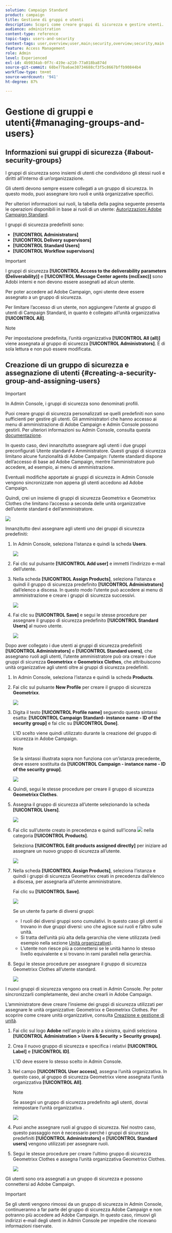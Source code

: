 ```yaml
---
solution: Campaign Standard
product: campaign
title: Gestione di gruppi e utenti
description: Scopri come creare gruppi di sicurezza e gestire utenti.
audience: administration
content-type: reference
topic-tags: users-and-security
context-tags: user,overview;user,main;security,overview;security,main
feature: Access Management
role: Admin
level: Experienced
exl-id: 4b9834ab-0f7c-419e-a210-77a018ba874d
source-git-commit: 68be77ba6ae38734688cf3f5c8667bffb90844b4
workflow-type: tm+mt
source-wordcount: '941'
ht-degree: 87%

---
```


# Gestione di gruppi e utenti{#managing-groups-and-users}

## Informazioni sui gruppi di sicurezza {#about-security-groups}

I gruppi di sicurezza sono insiemi di utenti che condividono gli stessi ruoli e diritti all’interno di un’organizzazione.

Gli utenti devono sempre essere collegati a un gruppo di sicurezza. In questo modo, puoi assegnare loro ruoli e unità organizzative specifici.

Per ulteriori informazioni sui ruoli, la tabella della pagina seguente presenta le operazioni disponibili in base ai ruoli di un utente: [Autorizzazioni Adobe Campaign Standard](https://experienceleague.adobe.com/docs/campaign-standard/assets/acs_rights.pdf?lang=en).

I gruppi di sicurezza predefiniti sono:

* **[!UICONTROL Administrators]**
* **[!UICONTROL Delivery supervisors]**
* **[!UICONTROL Standard Users]**
* **[!UICONTROL Workflow supervisors]**

>[!IMPORTANT]
>
>I gruppi di sicurezza **[!UICONTROL Access to the deliverability parameters (Deliverability)]** e **[!UICONTROL Message Center agents (mcExec)]** sono Adobi interni e non devono essere assegnati ad alcun utente.

Per poter accedere ad Adobe Campaign, ogni utente deve essere assegnato a un gruppo di sicurezza.

Per limitare l’accesso di un utente, non aggiungere l’utente al gruppo di utenti di Campaign Standard, in quanto è collegato all’unità organizzativa **[!UICONTROL All]**.

>[!NOTE]
>
>Per impostazione predefinita, l’unità organizzativa **[!UICONTROL All (all)]** viene assegnata al gruppo di sicurezza **[!UICONTROL Administrators]**. È di sola lettura e non può essere modificata.

## Creazione di un gruppo di sicurezza e assegnazione di utenti {#creating-a-security-group-and-assigning-users}

>[!IMPORTANT]
>
>In Admin Console, i gruppi di sicurezza sono denominati profili.

Puoi creare gruppi di sicurezza personalizzati se quelli predefiniti non sono sufficienti per gestire gli utenti. Gli amministratori che hanno accesso ai menu di amministrazione di Adobe Campaign e Admin Console possono gestirli. Per ulteriori informazioni su Admin Console, consulta questa [documentazione](https://helpx.adobe.com/it/enterprise/managing/user-guide.html).

In questo caso, devi innanzitutto assegnare agli utenti i due gruppi preconfigurati Utente standard e Amministratore. Questi gruppi di sicurezza limitano alcune funzionalità di Adobe Campaign: l’utente standard dispone dell’accesso di base ad Adobe Campaign, mentre l’amministratore può accedere, ad esempio, ai menu di amministrazione.

Eventuali modifiche apportate ai gruppi di sicurezza in Admin Console vengono sincronizzate non appena gli utenti accedono ad Adobe Campaign.

Quindi, crei un insieme di gruppi di sicurezza Geometrixx e Geometrixx Clothes che limitano l’accesso a seconda delle unità organizzative dell’utente standard e dell’amministratore.

![](assets/ootb_security_group_1.png)

Innanzitutto devi assegnare agli utenti uno dei gruppi di sicurezza predefiniti:

1. In Admin Console, seleziona l’istanza e quindi la scheda **Users**.

   ![](assets/manage_security_group_2.png)

1. Fai clic sul pulsante **[!UICONTROL Add user]** e immetti l’indirizzo e-mail dell’utente.
1. Nella scheda **[!UICONTROL Assign Products]**, seleziona l’istanza e quindi il gruppo di sicurezza predefinito **[!UICONTROL Administrators]** dall’elenco a discesa. In questo modo l’utente può accedere ai menu di amministrazione e creare i gruppi di sicurezza successivi.

   ![](assets/ootb_security_group_2.png)

1. Fai clic su **[!UICONTROL Save]** e segui le stesse procedure per assegnare il gruppo di sicurezza predefinito **[!UICONTROL Standard Users]** al nuovo utente.

   ![](assets/ootb_security_group_3.png)

Dopo aver collegato i due utenti ai gruppi di sicurezza predefiniti **[!UICONTROL Administrators]** e **[!UICONTROL Standard users]**, che assegnano ruoli agli utenti, l’utente amministratore può ora creare i due gruppi di sicurezza **Geometrixx** e **Geometrixx Clothes**, che attribuiscono unità organizzative agli utenti oltre ai gruppi di sicurezza predefiniti.

1. In Admin Console, seleziona l’istanza e quindi la scheda **Products**.
1. Fai clic sul pulsante **New Profile** per creare il gruppo di sicurezza **Geometrixx**.

   ![](assets/create_security_1.png)

1. Digita il testo **[!UICONTROL Profile name]** seguendo questa sintassi esatta: **[!UICONTROL Campaign Standard- instance name - ID of the security group]** e fai clic su **[!UICONTROL Done]**.

   L’ID scelto viene quindi utilizzato durante la creazione del gruppo di sicurezza in Adobe Campaign.

   >[!NOTE]
   >
   >Se la sintassi illustrata sopra non funziona con un’istanza precedente, deve essere sostituita da **[!UICONTROL Campaign - instance name - ID of the security group]**.

   ![](assets/manage_security_group_1.png)

1. Quindi, segui le stesse procedure per creare il gruppo di sicurezza **Geometrixx Clothes**.
1. Assegna il gruppo di sicurezza all’utente selezionando la scheda **[!UICONTROL Users]**.

   ![](assets/manage_security_group_2.png)

1. Fai clic sull’utente creato in precedenza e quindi sull’icona ![](assets/managing_security_group_10.png) nella categoria **[!UICONTROL Products]**.

   Seleziona **[!UICONTROL Edit products assigned directly]** per iniziare ad assegnare un nuovo gruppo di sicurezza all’utente.

   ![](assets/manage_security_group_8.png)

1. Nella scheda **[!UICONTROL Assign Products]**, seleziona l’istanza e quindi i gruppi di sicurezza Geometrixx creati in precedenza dall’elenco a discesa, per assegnarla all’utente amministratore.

   Fai clic su **[!UICONTROL Save]**.

   ![](assets/manage_security_group_3.png)

   Se un utente fa parte di diversi gruppi:

   * I ruoli dei diversi gruppi sono cumulativi. In questo caso gli utenti si trovano in due gruppi diversi: uno che agisce sui ruoli e l’altro sulle unità.
   * Si tratta dell’unità più alta della gerarchia che viene utilizzata (vedi esempio nella sezione [Unità organizzative](../../administration/using/organizational-units.md)).
   * L’utente non riesce più a connettersi se le unità hanno lo stesso livello equivalente e si trovano in rami paralleli nella gerarchia.

1. Segui le stesse procedure per assegnare il gruppo di sicurezza Geometrixx Clothes all’utente standard.

   ![](assets/manage_security_group_9.png)

I nuovi gruppi di sicurezza vengono ora creati in Admin Console. Per poter sincronizzarli completamente, devi anche crearli in Adobe Campaign.

L’amministratore deve creare l’insieme dei gruppi di sicurezza utilizzati per assegnare le unità organizzative: Geometrixx e Geometrixx Clothes. Per scoprire come creare unità organizzative, consulta [Creazione e gestione di unità](../../administration/using/organizational-units.md#creating-and-managing-units).

1. Fai clic sul logo **Adobe** nell&#39;angolo in alto a sinistra, quindi seleziona **[!UICONTROL Administration > Users & Security > Security groups]**.
1. Crea il nuovo gruppo di sicurezza e specifica i relativi **[!UICONTROL Label]** e **[!UICONTROL ID]**.

   L’ID deve essere lo stesso scelto in Admin Console.

1. Nel campo **[!UICONTROL User access]**, assegna l’unità organizzativa. In questo caso, al gruppo di sicurezza Geometrixx viene assegnata l’unità organizzativa **[!UICONTROL All]**.

   >[!NOTE]
   >
   >Se assegni un gruppo di sicurezza predefinito agli utenti, dovrai reimpostare l’unità organizzativa .

   ![](assets/manage_security_group_6.png)

1. Puoi anche assegnare ruoli al gruppo di sicurezza. Nel nostro caso, questo passaggio non è necessario perché i gruppi di sicurezza predefiniti **[!UICONTROL Administrators]** e **[!UICONTROL Standard users]** vengono utilizzati per assegnare ruoli.
1. Segui le stesse procedure per creare l’ultimo gruppo di sicurezza Geometrixx Clothes e assegna l’unità organizzativa Geometrixx Clothes.

   ![](assets/manage_security_group_7.png)

Gli utenti sono ora assegnati a un gruppo di sicurezza e possono connettersi ad Adobe Campaign.

>[!IMPORTANT]
>
>Se gli utenti vengono rimossi da un gruppo di sicurezza in Admin Console, continueranno a far parte del gruppo di sicurezza Adobe Campaign e non potranno più accedere ad Adobe Campaign. In questo caso, rimuovi gli indirizzi e-mail degli utenti in Admin Console per impedire che ricevano informazioni riservate.
